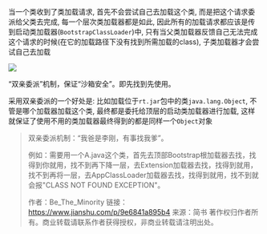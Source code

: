 当一个类收到了类加载请求, 首先不会尝试自己去加载这个类, 而是把这个请求委派给父类去完成, 每一个层次类加载器都是如此, 因此所有的加载请求都应该是传到启动类加载器(`BootstrapClassLoader`)中, 只有当父类加载器反馈自己无法完成这个请求的时候(在它的加载路径下没有找到所需加载的class), 子类加载器才会尝试自己去加载

![](https://youpaiyun.zongqilive.cn/image/20200318112155.png)

“双亲委派”机制，保证“沙箱安全”。即先找到先使用。



采用双亲委派的一个好处是:  比如加载位于`rt.jar`包中的类`java.lang.Object`, 不管是哪个加载器加载这个类, 最终都是委托给顶层的启动类加载器进行加载, 这样就保证了使用不用的类加载器最终得到的都是同样一个`Object`对象



> 双亲委派机制：“我爸是李刚，有事找我爹”。
>
>  例如：需要用一个A.java这个类，首先去顶部Bootstrap根加载器去找，找得到你就用，找不到再下降一层，去Extension加载器去找，找得到就用，找不到再将一层，去AppClassLoader加载器去找，找得到就用，找不到就会报"CLASS NOT FOUND EXCEPTION"。
>
> 
>
> 作者：Be_The_Minority
> 链接：https://www.jianshu.com/p/9e6841a895b4
> 来源：简书
> 著作权归作者所有。商业转载请联系作者获得授权，非商业转载请注明出处。









































































































